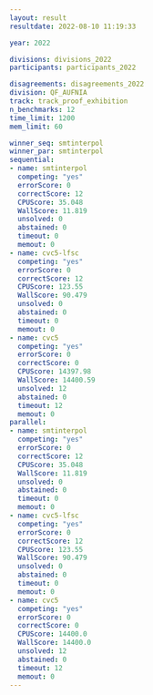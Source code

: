 ```yaml
---
layout: result
resultdate: 2022-08-10 11:19:33

year: 2022

divisions: divisions_2022
participants: participants_2022

disagreements: disagreements_2022
division: QF_AUFNIA
track: track_proof_exhibition
n_benchmarks: 12
time_limit: 1200
mem_limit: 60

winner_seq: smtinterpol
winner_par: smtinterpol
sequential:
- name: smtinterpol
  competing: "yes"
  errorScore: 0
  correctScore: 12
  CPUScore: 35.048
  WallScore: 11.819
  unsolved: 0
  abstained: 0
  timeout: 0
  memout: 0
- name: cvc5-lfsc
  competing: "yes"
  errorScore: 0
  correctScore: 12
  CPUScore: 123.55
  WallScore: 90.479
  unsolved: 0
  abstained: 0
  timeout: 0
  memout: 0
- name: cvc5
  competing: "yes"
  errorScore: 0
  correctScore: 0
  CPUScore: 14397.98
  WallScore: 14400.59
  unsolved: 12
  abstained: 0
  timeout: 12
  memout: 0
parallel:
- name: smtinterpol
  competing: "yes"
  errorScore: 0
  correctScore: 12
  CPUScore: 35.048
  WallScore: 11.819
  unsolved: 0
  abstained: 0
  timeout: 0
  memout: 0
- name: cvc5-lfsc
  competing: "yes"
  errorScore: 0
  correctScore: 12
  CPUScore: 123.55
  WallScore: 90.479
  unsolved: 0
  abstained: 0
  timeout: 0
  memout: 0
- name: cvc5
  competing: "yes"
  errorScore: 0
  correctScore: 0
  CPUScore: 14400.0
  WallScore: 14400.0
  unsolved: 12
  abstained: 0
  timeout: 12
  memout: 0
---
```

